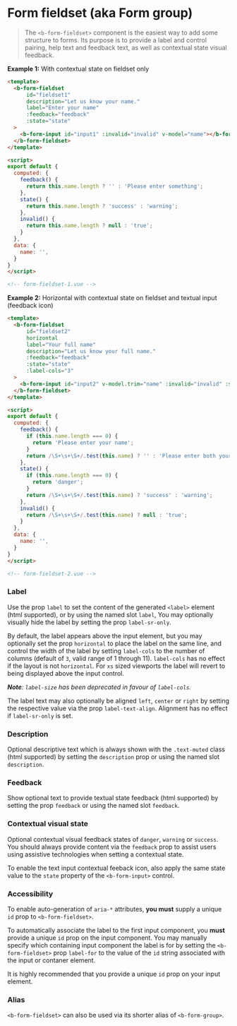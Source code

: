 # Form fieldset (aka Form group)

> The `<b-form-fieldset>` component is the easiest way to add some structure to forms. Its
purpose is to provide a label and control pairing, help text and feedback text, as well
as contextual state visual feedback.

**Example 1:** With contextual state on fieldset only
```html
<template>
  <b-form-fieldset
      id="fieldset1"
      description="Let us know your name."
      label="Enter your name"
      :feedback="feedback" 
      :state="state"
  >
    <b-form-input id="input1" :invalid="invalid" v-model="name"></b-form-input>
  </b-form-fieldset>
</template>

<script>
export default {
  computed: {
    feedback() {
      return this.name.length ? '' : 'Please enter something';
    },
    state() {
      return this.name.length ? 'success' : 'warning';
    },
    invalid() {
      return this.name.length ? null : 'true';
    }
  },
  data: {
    name: '',
  }
}
</script>

<!-- form-fieldset-1.vue -->
```


**Example 2:** Horizontal with contextual state on fieldset and textual input (feedback icon)
```html
<template>
  <b-form-fieldset
      id="fieldset2"
      horizontal
      label="Your full name"
      description="Let us know your full name."
      :feedback="feedback" 
      :state="state"
      :label-cols="3"
  >
    <b-form-input id="input2" v-model.trim="name" :invalid="invalid" :state="state"></b-form-input>
  </b-form-fieldset>
</template>

<script>
export default {
  computed: {
    feedback() {
      if (this.name.length === 0) {
        return 'Please enter your name';
      }
      return /\S+\s+\S+/.test(this.name) ? '' : 'Please enter both your first and last name';
    },
    state() {
      if (this.name.length === 0) {
        return 'danger';
      }
      return /\S+\s+\S+/.test(this.name) ? 'success' : 'warning';
    },
    invalid() {
      return /\S+\s+\S+/.test(this.name) ? null : 'true';
    }
  },
  data: {
    name: '',
  }
}
</script>

<!-- form-fieldset-2.vue -->
```

### Label
Use the prop `label` to set the content of the generated `<label>` element (html supported),
or by using the named slot `label`, You may optionally visually hide the label by setting
the prop `label-sr-only`.

By default, the label appears above the input element, but you may optionally set
the prop `horizontal` to place the label on the same line, and control the width
of the label by setting `label-cols` to the number of columns (default of `3`,
valid range of 1 through 11). `label-cols` has no effect if the layout is
not `horizontal`. For `xs` sized viewports the label will revert to being displayed
above the input control.

_**Note**: `label-size` has been deprecated in favour of `label-cols`._

The label text may also optionally be aligned `left`, `center` or `right` by setting
the respective value via the prop `label-text-align`. Alignment has no effect if
`label-sr-only` is set.

### Description
Optional descriptive text which is always shown with the `.text-muted` class
(html supported) by setting the `description` prop or using the named slot `description`.

### Feedback
Show optional text to provide textual state feedback (html supported) by setting the
prop `feedback` or using the named slot `feedback`.

### Contextual visual state
Optional contextual visual feedback states of `danger`, `warning` or `success`.
You should always provide content via the `feedback` prop to assist users
using assistive technologies when setting a contextual state.

To enable the text input contextual feeback icon, also apply the same state
value to the `state` property of the `<b-form-input>` control.

### Accessibility
To enable auto-generation of `aria-*` attributes, **you must** supply a unique `id`
prop to `<b-form-fieldset>`.

To automatically associate the label to the first input component, you **must** provide
a unique `id` prop on the input component. You may manually specify which containing
input component the label is for by setting the `<b-form-fieldset>` prop `label-for`
to the value of the `id` string associated with the input or contaner element.

It is highly recommended that you provide a unique `id` prop on your input element.

### Alias
`<b-form-fieldset>` can also be used via its shorter alias of `<b-form-group>`.
